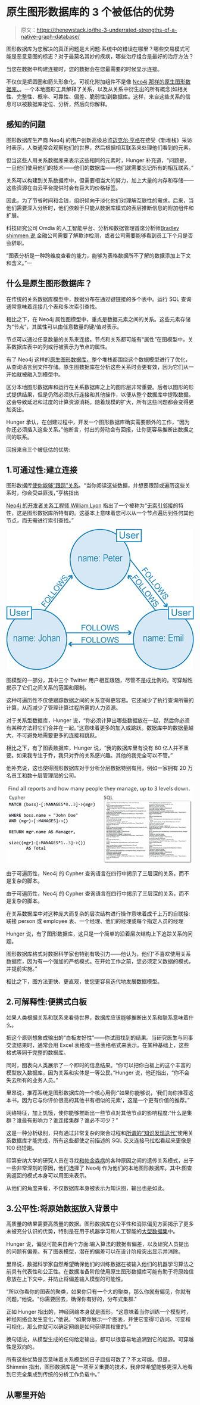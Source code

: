 # 原生图形数据库的 3 个被低估的优势

> 原文：<https://thenewstack.io/the-3-underrated-strengths-of-a-native-graph-database/>

图形数据库为您解决的真正问题是大问题:系统中的错误在哪里？哪些交易模式可能是恶意意图的标志？对于最莫名其妙的疾病，哪些治疗组合是最好的治疗方法？

当您在数据中构建连接时，您的数据会在您最需要的时候显示连接。

不仅仅是把圆圈和箭头形象化。可视化附加组件不是像 [Neo4j 那样的](https://neo4j.com/?utm_content=inline-mention)[原生图形数据库、](https://neo4j.com/blog/native-vs-non-native-graph-technology/?utm_source=TNS&utm_campaign=Q322&utm_content=sponsoredpost)。一个本地图形工具解释了关系，以及从关系中衍生出的所有概念(如相关性、完整性、概率、可靠性、偏差、脆弱性)到数据库。这样，来自这些关系的信息可以被数据库定位、分析，然后向你解释。

## 感知的问题

图形数据库生产商 Neo4j 的用户创新高级总监[迈克尔·亨格](https://www.linkedin.com/in/jexpde)在接受《新堆栈》采访时表示，人类通常会观察他们的世界，然后根据相互联系来处理他们看到的元素。

但当这些人用关系数据库来表示这些相同的元素时，Hunger 补充道，“问题是，一旦他们使用他们的技术——他们的数据库——他们就需要忘记所有的相互联系。”

关系可以构建到关系数据库中，但需要相当大的努力，加上大量的内存和存储——这些资源在由云平台提供时会有巨大的价格标签。

因此，为了节省时间和金钱，组织倾向于淡化他们对理解互联性的需求。后来，当他们需要深入分析时，他们依赖于只能从数据库模式的表层推断信息的附加组件和扩展。

科技研究公司 Omdia 的人工智能平台、分析和数据管理首席分析师[Bradley shimmen 说,](https://www.linkedin.com/in/bradshimmin/)金融公司需要了解欺诈检测，或者公司需要能够看到员工下个月是否会辞职。

“图表分析是一种跨维度查看的能力，能够为表格数据所不了解的数据添加上下文和含义。”一

## 什么是原生图形数据库？

在传统的关系数据库模型中，数据分布在通过键链接的多个表中。运行 SQL 查询通常意味着连接几个表和多次索引查找。

相比之下，在 Neo4j 属性图模型中，重点是数据元素之间的关系。这些元素存储为“节点”，其属性可以由任意数量的键/值对表示。

节点可以通过任意数量的关系来连接。节点和关系都可能有“属性”在图模型中，关系数据库表中的列或行被表示为节点的属性。

有了 Neo4j 这样的[原生图形数据库，](https://thenewstack.io/illuminating-the-anonymous-with-neo4js-graph-database/)整个堆栈都围绕这个数据模型进行了优化，从查询语言到文件存储。原生图数据库在分析这些关系时会更有效，因为它们从一开始就被融入到模型中。

区分本地图形数据库和运行在关系数据库之上的图形层非常重要。后者以图形的形式提供结果，但是仍然必须执行连接和其他操作，以便从整个数据库中提取数据。这会导致延迟和过度的计算资源消耗，随着规模的扩大，所有这些问题都会变得更加突出。

Hunger 承认，在创建过程中，开发一个图形数据库确实需要额外的工作，“因为你还必须插入这些关系。”他断言，付出的劳动会有回报，让你更容易推断出数据之间的联系。

回报来自三个被低估的优势:

## 1.可通过性:建立连接

图形数据库[使你能够“跟踪”关系](https://neo4j.com/blog/evolving-an-enterprise-with-graph-technology/?utm_source=TNS&utm_campaign=Q322&utm_content=sponsoredpost)。“当你阅读这些数据，并想要跟踪或遍历这些关系时，你会受益匪浅，”亨格指出

[Neo4j 的开发者关系工程师 William Lyon](https://www.linkedin.com/in/lyonwj/) 指出了一个被称为“[无索引邻接](https://thomasvilhena.com/2019/08/index-free-adjacency)的特性，这是图形数据库所特有的。这基本上意味着您可以从一个节点遍历到任何其他节点，而无需进行索引查找。”

![A portion of a graph model where three Twitter users follow one another, though not proportionately. Traversability reveals the extent and limits of their relationships.](img/39c4296354a0d8bdb4438d0852eed53b.png)

图模型的一部分，其中三个 Twitter 用户相互跟随，尽管不是成比例的。可穿越性揭示了它们之间关系的范围和限制。

这种可遍历性不仅使跟踪数据之间的关系变得更容易。它还减少了执行查询所需的计算，从而减少了管理计算过程所需的人力资源。

对于关系型数据库，Hunger 说，“你必须计算出哪些数据放在一起，然后你必须有某种方法将它们合并在一起。”这意味着更多的加入或跳跃。数据库中的数据量越大，不可避免地需要更多的连接和跳跃。

相比之下，有了图表数据库，Hunger 说，“我的数据库里有没有 80 亿人并不重要。如果我专注于乔，我只对乔的关系感兴趣。其他的我完全可以不管。”

他补充说，这也使得图形数据库对于分析分层数据特别有用，例如一家拥有 20 万名员工和数十层管理层的公司。

![Thanks to traversability, Neo4j’s Cypher query language reveals a three-layer-deep relationship in four lines, rather than a complex script.](img/93ba2a0fb61703729e7bec24573498ef.png)

由于可遍历性，Neo4j 的 Cypher 查询语言在四行中揭示了三层深的关系，而不是复杂的脚本。

由于可遍历性，Neo4j 的 Cypher 查询语言在四行中揭示了三层深的关系，而不是复杂的脚本。

在关系数据库中对这种庞大而复杂的层次结构进行操作意味着成千上万的自联接:联接 person 或 employee 表、一个经理、他们的经理或每个指定人员的经理

Hunger 说，有了图形数据库，这只是一个简单的沿着层次结构上下追踪关系的问题。

图形数据库格式对数据科学家也特别有吸引力——他认为，他们“不喜欢使用关系数据库，因为有一个强加的严格模式。在开始工作之前，您必须定义数据的模式，并提前实施。”

相比之下，图方法更快、更直观，使您更容易迭代地发展数据模型。

## 2.可解释性:便携式白板

如果人类根据关系和联系来看待世界，数据库应该能够推断出关系和联系意味着什么。

把这个原则想象成输出的“白板友好性”——你试图找到的结果。当研究医生与同事交流结果时，通常会用 Excel 表格或一些表格格式来表示。在某种基础上，这些格式等同于完整的数据库。

同时，图表向人类展示了一个即时的信息结果。“你可以把你白板上的这个丰富的模型放入数据库，因为关系和实体是一等公民，”Hunger 说，他还指出，“你不会失去所有的业务人员。”

里昂说，推荐系统是图形数据库的一个核心用例:“如果你能够说，‘我们向你推荐这本书，因为它与你评价很高的其他书有相似的元素’，这是一个更有价值的推荐。”

网络特征，加上饥饿，使你能够推断出一些节点对其他节点的影响程度:“什么是集群？谁最有影响力？谁连接集群？谁必不可少？”

这是一种分析级别，只有通过非常复杂的聚合过程和[所谓的“知识发现迭代”](https://www.academia.edu/27349019/NCDS_data_mining_for_discovering_interesting_network_characteristics)使用关系数据库才能完成，所有这些都使之前描述的 SQL 交叉连接马拉松看起来更像是 100 码短跑。

印第安纳大学的研究人员在寻找[和帕金森病](https://www.ncbi.nlm.nih.gov/pmc/articles/PMC8756622/)的各种原因之间的遗传关系模式，出于一些非常深刻的原因，他们选择了 Neo4j 作为他们的本地图形数据库。其中:图查询返回的模式本身可以用图来表示。

从他们的角度来看，不仅数据库本身被表示为知识图，输出也是如此。

## 3.公平性:将原始数据放入背景中

高质量的结果需要高质量的数据。图形数据库在公平性和消除偏见方面揭示了更多未被充分认识的优势，特别是在用于机器学习和人工智能的[大型数据集](https://thenewstack.io/big-questions-for-the-ethical-use-of-ai/)中。

Hunger 说，偏见可能来自两个方面:输入算法的数据有偏差，以及研究人员提出的问题有偏差。有了图表模型，潜在的偏差可以在设计阶段突出显示并消除。

里昂说，数据科学家自然希望确保他们的训练数据在被输入他们的机器学习算法之前具有代表性和公正性。在数据准备阶段使用原生图形数据库可能有助于将原始信息放在上下文中，并防止将偏差输入模型的可能性。

“所以你看你的图表的聚类，如果你只有一个大的聚类，那么你就有偏见，你就有问题，”他说。"你需要回去，确保你有好的，分布式集群."

正如 Hunger 指出的，神经网络本身就是图形。“这意味着当你训练一个模型时，神经网络会发生变化，”他说。“如果你展示一个图表，并使它变得可访问、可变和可视化，那么你就可以确定网络是如何获得其权重的。”

换句话说，从模型生成的任何给定输出，都可以很容易地追溯到它的起源。可穿越性是双向的。

所有这些优势是否意味着关系模型的日子屈指可数了？不太可能。但是，Shimmin 指出，图形数据库是“一项至关重要的技术，我非常希望能够更深入地看到它完全集成到传统的分析工作负载中。”

## 从哪里开始

<svg xmlns:xlink="http://www.w3.org/1999/xlink" viewBox="0 0 68 31" version="1.1"><title>Group</title> <desc>Created with Sketch.</desc></svg>